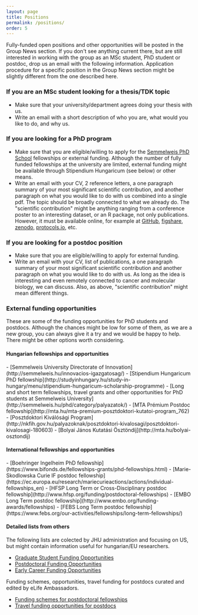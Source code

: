 ```yaml
---
layout: page
title: Positions
permalink: /positions/
order: 5
---
```


Fully-funded open positions and other opportunities will be posted in the Group
News section. If you don't see anything current there, but are still interested
in working with the group as an MSc student, PhD student or postdoc, drop us an
email with the following information. Application procedure for a specific
position in the Group News section might be slightly different from the one
described here.

<h3>If you are an MSc student looking for a thesis/TDK topic</h3>

- Make sure that your university/department agrees doing your thesis with us.
- Write an email with a short description of who you are, what would you like
  to do, and why us.

<h3>If you are looking for a PhD program</h3>

- Make sure that you are eligible/willing to apply for the [Semmelweis PhD
  School](http://phd.semmelweis.hu/en/) fellowships or external funding.
  Although the number of fully funded fellowships at the university are limited,
  external funding might be available through Stipendium Hungaricum (see below)
  or other means.
- Write an email with your CV, 2 reference letters, a one paragraph summary of
  your most significant scientific contribution, and another paragraph on what
  you would like to do with us combined into a single pdf. The topic should be
  broadly connected to what we already do. The "scientific contribution" might
  be anything ranging from a conference poster to an interesting dataset, or an
  R package, not only publications. However, it must be available online, for
  example at [GitHub](https://github.com/), [figshare](https://figshare.com/),
  [zenodo](http://zenodo.org/), [protocols.io](https://www.protocols.io/), etc.

<h3>If you are looking for a postdoc position</h3>

- Make sure that you are eligible/willing to apply for external funding.
- Write an email with your CV, list of publications, a one paragraph summary of
  your most significant scientific contribution and another paragraph on what
  you would like to do with us. As long as the idea is interesting and even
  remotely connected to cancer and molecular biology, we can discuss. Also, as
  above, "scientific contribution" might mean different things.

<h3>External funding opportunities</h3>

These are some of the funding opportunities for PhD students and postdocs.
Although the chances might be low for some of them, as we are a new group, you
can always give it a try and we would be happy to help. There might be other
options worth considering. 

<h4>Hungarian fellowships and opportunities</h4>
- [Semmelweis University Directorate of Innovation](http://semmelweis.hu/innovacios-igazgatosag/)
- [Stipendium Hungaricum PhD fellowship](http://studyinhungary.hu/study-in-hungary/menu/stipendium-hungaricum-scholarship-programme)
- [Long and short term fellowships, travel grants and other opportunities for
  PhD students at Semmelweis University](http://semmelweis.hu/phd/category/palyazatok/)
- [MTA Prémium Postdoc fellowship](http://mta.hu/mta-premium-posztdoktori-kutatoi-program_762)
- [Posztdoktori Kiválósági Program](http://nkfih.gov.hu/palyazoknak/posztdoktori-kivalosagi/posztdoktori-kivalosagi-180603)
- [Bolyai János Kutatási Ösztöndíj](http://mta.hu/bolyai-osztondij)

<h4>International fellowships and opportunities</h4>
- [Boehringer Ingelheim PhD fellowship](https://www.bifonds.de/fellowships-grants/phd-fellowships.html)
- [Marie-Skodlowska Curie IF postdoc fellowship](https://ec.europa.eu/research/mariecurieactions/actions/individual-fellowships_en)
- [HFSP Long Term or Cross-Disciplinary postdoc fellowship](http://www.hfsp.org/funding/postdoctoral-fellowships)
- [EMBO Long Term postdoc fellowship](http://www.embo.org/funding-awards/fellowships)
- [FEBS Long Term postdoc fellowship](https://www.febs.org/our-activities/fellowships/long-term-fellowships/)

<h4>Detailed lists from others</h4>

The following lists are colected by JHU administration and focusing on US, but
might contain information useful for hungarian/EU researchers.

- [Graduate Student Funding Opportunities](https://research.jhu.edu/rdt/funding-opportunities/graduate/)
- [Postdoctoral Funding Opportunities](https://research.jhu.edu/rdt/funding-opportunities/postdoctoral/)
- [Early Career Funding Opportunities](https://research.jhu.edu/rdt/funding-opportunities/early-career/)

Funding schemes, opportunities, travel funding for postdocs curated and edited
by eLife Ambassadors.

- [Funding schemes for postdoctoral fellowships](https://asntech.github.io/postdoc-funding-schemes/)
- [Travel funding opportunities for postdocs](https://asntech.github.io/postdoc-funding-schemes/travel-grants/)
